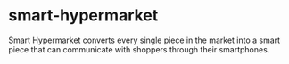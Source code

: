 smart-hypermarket
=================

Smart Hypermarket converts every single piece in the market into a smart piece that can communicate with shoppers through their smartphones.
